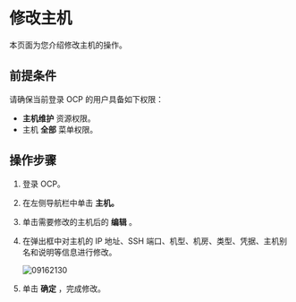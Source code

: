 # 修改主机

本页面为您介绍修改主机的操作。

## 前提条件

请确保当前登录 OCP 的用户具备如下权限：

* **主机维护** 资源权限。
* 主机 **全部** 菜单权限。

## 操作步骤

1. 登录 OCP。

2. 在左侧导航栏中单击 **主机。**

3. 单击需要修改的主机后的 **编辑** 。

4. 在弹出框中对主机的 IP 地址、SSH 端口、机型、机房、类型、凭据、主机别名和说明等信息进行修改。

   ![09162130](https://obbusiness-private.oss-cn-shanghai.aliyuncs.com/doc/img/ocp/410/%E7%BC%96%E8%BE%91%E4%B8%BB%E6%9C%BA.png)

5. 单击 **确定** ，完成修改。
